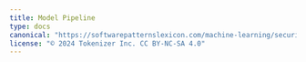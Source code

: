 ```yaml
---
title: Model Pipeline
type: docs
canonical: "https://softwarepatternslexicon.com/machine-learning/security/model-pipeline"
license: "© 2024 Tokenizer Inc. CC BY-NC-SA 4.0"
---
```

